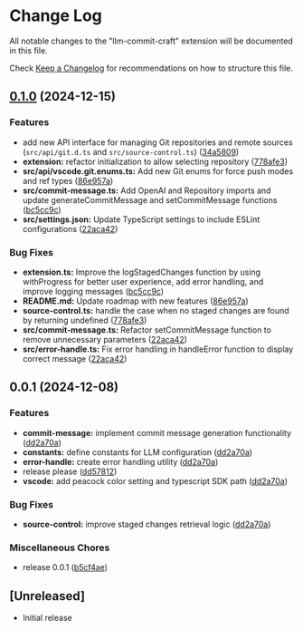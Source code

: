 # Change Log

All notable changes to the "llm-commit-craft" extension will be documented in this file.

Check [Keep a Changelog](http://keepachangelog.com/) for recommendations on how to structure this file.

## [0.1.0](https://github.com/myinusa/llm-commit-craft/compare/v0.0.1...v0.1.0) (2024-12-15)


### Features

* add new API interface for managing Git repositories and remote sources (`src/api/git.d.ts` and `src/source-control.ts`) ([34a5809](https://github.com/myinusa/llm-commit-craft/commit/34a5809cf05267d54ce0e9d15f8f96f39ec5198a))
* **extension:** refactor initialization to allow selecting repository ([778afe3](https://github.com/myinusa/llm-commit-craft/commit/778afe358a53f0662d67ad74396b528e7cbb567c))
* **src/api/vscode.git.enums.ts:** Add new Git enums for force push modes and ref types ([86e957a](https://github.com/myinusa/llm-commit-craft/commit/86e957af98b4e476766d7e87dd5b78456714e50d))
* **src/commit-message.ts:** Add OpenAI and Repository imports and update generateCommitMessage and setCommitMessage functions ([bc5cc9c](https://github.com/myinusa/llm-commit-craft/commit/bc5cc9c7acf7e95dca10520b7133b1e22d78e120))
* **src/settings.json:** Update TypeScript settings to include ESLint configurations ([22aca42](https://github.com/myinusa/llm-commit-craft/commit/22aca422ea15b9fb37bc18629bbdb45a1d289018))


### Bug Fixes

* **extension.ts:** Improve the logStagedChanges function by using withProgress for better user experience, add error handling, and improve logging messages ([bc5cc9c](https://github.com/myinusa/llm-commit-craft/commit/bc5cc9c7acf7e95dca10520b7133b1e22d78e120))
* **README.md:** Update roadmap with new features ([86e957a](https://github.com/myinusa/llm-commit-craft/commit/86e957af98b4e476766d7e87dd5b78456714e50d))
* **source-control.ts:** handle the case when no staged changes are found by returning undefined ([778afe3](https://github.com/myinusa/llm-commit-craft/commit/778afe358a53f0662d67ad74396b528e7cbb567c))
* **src/commit-message.ts:** Refactor setCommitMessage function to remove unnecessary parameters ([22aca42](https://github.com/myinusa/llm-commit-craft/commit/22aca422ea15b9fb37bc18629bbdb45a1d289018))
* **src/error-handle.ts:** Fix error handling in handleError function to display correct message ([22aca42](https://github.com/myinusa/llm-commit-craft/commit/22aca422ea15b9fb37bc18629bbdb45a1d289018))

## 0.0.1 (2024-12-08)


### Features

* **commit-message:** implement commit message generation functionality ([dd2a70a](https://github.com/myinusa/llm-commit-craft/commit/dd2a70a85fb19aad5616f0c9a135a5af7a2b30bf))
* **constants:** define constants for LLM configuration ([dd2a70a](https://github.com/myinusa/llm-commit-craft/commit/dd2a70a85fb19aad5616f0c9a135a5af7a2b30bf))
* **error-handle:** create error handling utility ([dd2a70a](https://github.com/myinusa/llm-commit-craft/commit/dd2a70a85fb19aad5616f0c9a135a5af7a2b30bf))
* release please ([dd57812](https://github.com/myinusa/llm-commit-craft/commit/dd578124b6fa34e2eee176d4bc1e04036727fa0b))
* **vscode:** add peacock color setting and typescript SDK path ([dd2a70a](https://github.com/myinusa/llm-commit-craft/commit/dd2a70a85fb19aad5616f0c9a135a5af7a2b30bf))


### Bug Fixes

* **source-control:** improve staged changes retrieval logic ([dd2a70a](https://github.com/myinusa/llm-commit-craft/commit/dd2a70a85fb19aad5616f0c9a135a5af7a2b30bf))


### Miscellaneous Chores

* release 0.0.1 ([b5cf4ae](https://github.com/myinusa/llm-commit-craft/commit/b5cf4ae4780069cc3b6bcfad35686ca87d2350be))

## [Unreleased]

- Initial release
